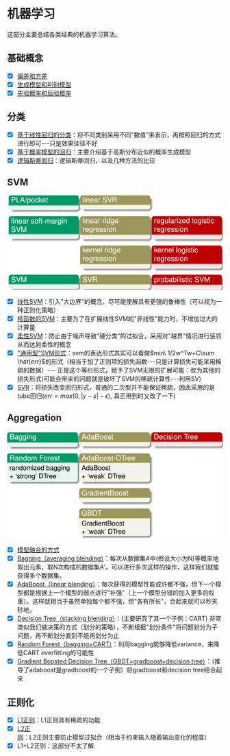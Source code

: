 # 机器学习

这部分主要总结各类经典的机器学习算法。

## 基础概念

- [x] [偏差和方差](basic/basic.md)
- [x] [生成模型和判别模型](basic/basic.md)
- [x] [先验概率和后验概率](basic/basic.md)

## 分类

- [x] [基于线性回归的分类](classification/classification.md)：将不同类别采用不同"数值"来表示，再按照回归的方式进行即可---只是效果往往不好
- [x] [基于概率模型的回归](classification/classification.md)：主要介绍基于高斯分布近似的概率生成模型
- [x] [逻辑斯蒂回归](classification/classification.md)：逻辑斯蒂回归，以及几种方法的比较

## SVM

![](png/svm.png)

- [x] [线性SVM](svm/SVM1.md)：引入"大边界"的概念，尽可能使解具有更强的鲁棒性（可以视为一种正则化策略）
- [x] [核函数的SVM](svm/SVM2.md)：主要为了在扩展线性SVM的"非线性"能力时，不增加过大的计算量
- [x] [柔性SVM](svm/SVM2.md)：防止由于噪声导致"硬分类"的过拟合，采用对"越界"情况进行惩罚从而达到柔性的概念
- [x] ["通用型"SVM形式](svm/SVM2.md)：svm的表达形式其实可以看做$min\ 1/2w^Tw+C\sum \hat{err}$的形式（相当于加了正则项的损失函数---只是计算损失可能采用稀疏的数据）--- 正是这个等价形式，赋予了SVM无限的扩展可能：改为其他的损失形式(可能会带来的问题就是破坏了SVM的稀疏计算性---利用SV)
- [x] [SVR](svm/SVM2.md)：将损失改变回归形式，普通的二次型并不能保证稀疏，因此采用的是tube回归($err=max(0,|y-s|-\epsilon)$, 真正用到时又改了一下)

## Aggregation

![](png/aggregation.png)

- [x] [模型融合的方式](aggregation/aggregation.md)
- [x] [Bagging（averaging blending）](aggregation/aggregation.md)：每次从数据集$A$中(假设大小为N)等概率地取出元素，取N次构成的数据集$A'$。可以进行多次这样的操作，这样我们就能获得多个数据集。
- [x] [AdaBoost（linear blending）](adaboost/adaboost.md)：每次获得的模型性能或许都不强，但下一个模型都是根据上一个模型的弱点进行"补强"（上一个模型分错的加入更多的权重）。这样就相当于虽然单独每个都不强，但"各有所长"，合起来就可以秒天秒地。
- [x] [Decision Tree（stacking blending）](decisionTree/decisionTree.md)：(主要研究了其一个子例：CART) 非常类似我们做决策的方式（划分的策略），不断根据"划分条件"将问题划分为子问题，再不断划分直到不能再划分为止
- [x] [Random Forest（bagging+CART）](randomforest/randomforest.md)：利用bagging能够降低variance，来降低CART overfitting的可能性
- [x] [Gradient Boosted Decision Tree（GBDT=gradboost+decision tree）](gbdt/gbdt.md)：（推导了adaboost是gradboost的一个子例）将gradboost和decision tree结合起来

## 正则化

- [x] [L1正则](regularize/regularize.md)：L1正则具有稀疏的功能
- [x] [L2正则](regularize/regularize.md)：L2正则主要防止模型过拟合（相当于约束输入随着输出变化的程度）
- [x] L1+L2正则：这部分不太了解